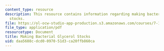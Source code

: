 ```yaml
---
content_type: resource
description: This resource contains information regarding making bacterial glycerol
  stocks.
file: https://ol-ocw-studio-app-production.s3.amazonaws.com/courses/7-15-experimental-molecular-genetics-spring-2015/daa5608cdcd0097051d3ca20ffb860ca_MIT7_15S15_MakingBacterial.pdf
file_type: application/pdf
resourcetype: Document
title: Making Bacterial Glycerol Stocks
uid: daa5608c-dcd0-0970-51d3-ca20ffb860ca
---
```

